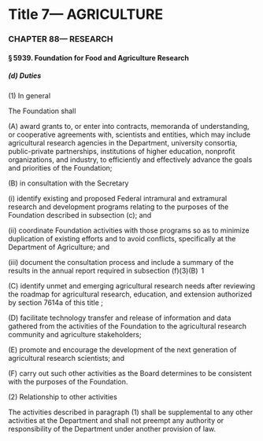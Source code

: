 
# Title 7— AGRICULTURE
### CHAPTER 88— RESEARCH
#### § 5939. Foundation for Food and Agriculture Research
##### (d) Duties

(1) In general

The Foundation shall

(A) award grants to, or enter into contracts, memoranda of understanding, or cooperative agreements with, scientists and entities, which may include agricultural research agencies in the Department, university consortia, public-private partnerships, institutions of higher education, nonprofit organizations, and industry, to efficiently and effectively advance the goals and priorities of the Foundation;

(B) in consultation with the Secretary

(i) identify existing and proposed Federal intramural and extramural research and development programs relating to the purposes of the Foundation described in subsection (c); and

(ii) coordinate Foundation activities with those programs so as to minimize duplication of existing efforts and to avoid conflicts, specifically at the Department of Agriculture; and

(iii) document the consultation process and include a summary of the results in the annual report required in subsection (f)(3)(B)  1

(C) identify unmet and emerging agricultural research needs after reviewing the roadmap for agricultural research, education, and extension authorized by section 7614a of this title ;

(D) facilitate technology transfer and release of information and data gathered from the activities of the Foundation to the agricultural research community and agriculture stakeholders;

(E) promote and encourage the development of the next generation of agricultural research scientists; and

(F) carry out such other activities as the Board determines to be consistent with the purposes of the Foundation.

(2) Relationship to other activities

The activities described in paragraph (1) shall be supplemental to any other activities at the Department and shall not preempt any authority or responsibility of the Department under another provision of law.

